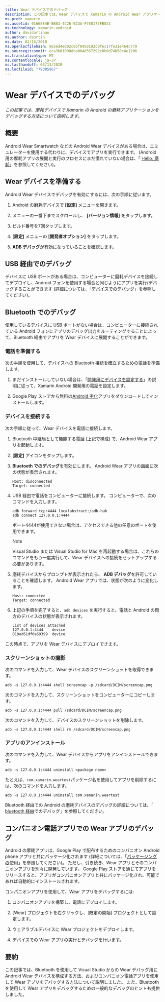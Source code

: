 ```yaml
---
title: Wear デバイスでのデバッグ
description: この記事では、Wear デバイスで Xamarin の Android Wear アプリケーションをデバッグする方法について説明します。
ms.prod: xamarin
ms.assetid: 01668E4B-BB83-4C26-B23A-F788173FB823
ms.technology: xamarin-android
author: davidortinau
ms.author: daortin
ms.date: 02/16/2018
ms.openlocfilehash: 965ed4e802c05f8450192c0fec17fe31e464c779
ms.sourcegitcommit: eca3b01098dba004d367292c8b0d74b58c4e1206
ms.translationtype: MT
ms.contentlocale: ja-JP
ms.lasthandoff: 03/13/2020
ms.locfileid: "79305967"
---
```

# <a name="debug-on-a-wear-device"></a>Wear デバイスでのデバッグ

_この記事では、摩耗デバイスで Xamarin の Android の磨耗アプリケーションをデバッグする方法について説明します。_

## <a name="overview"></a>概要

Android Wear Smartwatch などの Android Wear デバイスがある場合は、エミュレーターを使用する代わりに、デバイスでアプリを実行できます。 (Android 用の摩耗アプリの展開と実行のプロセスにまだ慣れていない場合は、「 [Hello, 磨耗](~/android/wear/get-started/hello-wear.md)」を参照してください)。

## <a name="prepare-the-wear-device"></a>Wear デバイスを準備する

Android Wear デバイスでデバッグを有効にするには、次の手順に従います。

1. Android の磨耗デバイスで **[設定]** メニューを開きます。

2. メニューの一番下までスクロールし、 **[バージョン情報]** をタップします。

3. ビルド番号を7回タップします。

4. **[設定]** メニューの **[開発者オプション]** をタップします。

5. **ADB デバッグ**が有効になっていることを確認します。

## <a name="debugging-over-usb"></a>USB 経由でのデバッグ

デバイスに USB ポートがある場合は、コンピューターに磨耗デバイスを接続してデプロイし、Android フォンを使用する場合と同じようにアプリを実行/デバッグすることができます (詳細については、「[デバイスでのデバッグ](~/android/deploy-test/debugging/debug-on-device.md)」を参照してください)。

## <a name="debugging-over-bluetooth"></a>Bluetooth でのデバッグ

使用しているデバイスに USB ポートがない場合は、コンピューターに接続されている Android フォンにアプリのデバッグ出力をルーティングすることによって、Bluetooth 経由でアプリを Wear デバイスに展開することができます。 

### <a name="prepare-your-phone"></a>電話を準備する

次の手順を使用して、デバイスへの Bluetooth 接続を確立するための電話を準備します。 

1. まだインストールしていない場合は、「[開発用にデバイスを設定する](~/android/get-started/installation/set-up-device-for-development.md)」の説明に従って、Xamarin Android 開発用の電話を設定します。

2. Google Play ストアから無料の[Android 劣化](https://play.google.com/store/apps/details?id=com.google.android.wearable.app)アプリをダウンロードしてインストールします。

### <a name="connect-the-device"></a>デバイスを接続する

次の手順に従って、Wear デバイスを電話に接続します。

1. Bluetooth 中継局として機能する電話 (上記で構成) で、Android Wear アプリを起動します。 

2. **[設定]** アイコンをタップします。

3. **Bluetooth でのデバッグ**を有効にします。 Android Wear アプリの画面に次の状態が表示されます。

    ```
    Host: disconnected
    Target: connected
    ```

4. USB 経由で電話をコンピューターに接続します。 コンピューターで、次のコマンドを入力します。

    ```shell
    adb forward tcp:4444 localabstract:/adb-hub
    adb connect 127.0.0.1:4444
    ```

    ポート4444が使用できない場合は、アクセスできる他の任意のポートを使用できます。 

    > [!NOTE]
    > Visual Studio または Visual Studio for Mac を再起動する場合は、これらのコマンドをもう一度実行して、Wear デバイスへの接続をセットアップする必要があります。

5. 磨耗デバイスからプロンプトが表示されたら、 **ADB デバッグ**を許可していることを確認します。 Android Wear アプリでは、状態が次のように変化します。

    ```
    Host: connected
    Target: connected
    ```

6. 上記の手順を完了すると、`adb devices` を実行すると、電話と Android の両方のデバイスの状態が表示されます。

    ```
    List of devices attached
    127.0.0.1:4444    device
    019ad61df0a69399  device
    ```

この時点で、アプリを Wear デバイスにデプロイできます。

<a name="screenshots" />

### <a name="taking-screenshots"></a>スクリーンショットの撮影

次のコマンドを入力して、Wear デバイスのスクリーンショットを取得できます。 

```shell
adb -s 127.0.0.1:4444 shell screencap -p /sdcard/DCIM/screencap.png
```

次のコマンドを入力して、スクリーンショットをコンピューターにコピーします。

```shell
adb -s 127.0.0.1:4444 pull /sdcard/DCIM/screencap.png
```

次のコマンドを入力して、デバイスのスクリーンショットを削除します。

```shell
adb -s 127.0.0.1:4444 shell rm /sdcard/DCIM/screencap.png
```

### <a name="uninstalling-an-app"></a>アプリのアンインストール

次のコマンドを入力して、Wear デバイスからアプリをアンインストールできます。

```shell
adb -s 127.0.0.1:4444 uninstall <package name>
```

たとえば、`com.xamarin.weartest`パッケージ名を使用してアプリを削除するには、次のコマンドを入力します。

```shell
adb -s 127.0.0.1:4444 uninstall com.xamarin.weartest
```

Bluetooth 経由での Android の磨耗デバイスのデバッグの詳細については、「 [bluetooth 経由](https://developer.android.com/training/wearables/apps/bt-debugging.html)でのデバッグ」を参照してください。

## <a name="debugging-a-wear-app-with-a-companion-phone-app"></a>コンパニオン電話アプリでの Wear アプリのデバッグ

Android の摩耗アプリは、Google Play で配布するためのコンパニオン Android phone アプリと共にパッケージ化されます (詳細については、「[パッケージングの](~/android/wear/deploy-test/packaging.md)使用」を参照してください)。 ただし、引き続き、Wear アプリとそのコンパニオンアプリを別々に開発しています。 Google Play ストアを通じてアプリをリリースすると、アプリがコンパニオンアプリと共にパッケージ化され、可能であれば自動的にインストールされます。

コンパニオンアプリを使用して、Wear アプリをデバッグするには: 

1. コンパニオンアプリを構築し、電話にデプロイします。

2. [Wear] プロジェクトを右クリックし、[既定の開始] プロジェクトとして設定します。

3. ウェアラブルデバイスに Wear プロジェクトをデプロイします。

4. デバイスでの Wear アプリの実行とデバッグを行います。

## <a name="summary"></a>要約

この記事では、Bluetooth を使用して Visual Studio からの Wear デバッグ用に Android Wear デバイスを構成する方法、およびコンパニオン電話アプリを使用して Wear アプリをデバッグする方法について説明しました。 また、Bluetooth を使用して Wear アプリをデバッグするための一般的なデバッグのヒントも提供しました。
